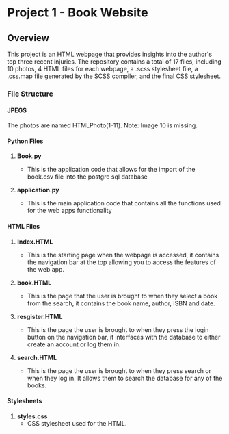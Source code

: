 # Project 1 - Book Website 

## Overview

This project is an HTML webpage that provides insights into the author's top three recent injuries. The repository contains a total of 17 files, including 10 photos, 4 HTML files for each webpage, a .scss stylesheet file, a .css.map file generated by the SCSS compiler, and the final CSS stylesheet.

### File Structure

#### JPEGS

The photos are named HTMLPhoto(1-11). Note: Image 10 is missing.

#### Python Files 

1. **Book.py**
   - This is the application code that allows for the import of the book.csv file into the postgre sql database
   
1. **application.py**
   - This is the main application code that contains all the functions used for the web apps functionality

#### HTML Files

1. **Index.HTML**
   - This is the starting page when the webpage is accessed, it contains the navigation bar at the top allowing you to access the features of the web app.

2. **book.HTML**
   - This is the page that the user is brought to when they select a book from the search, it contains the book name, author, ISBN and date.

3. **resgister.HTML**
   - This is the page the user is brought to when they press the login button on the navigation bar, it interfaces with the database to either create an account or log them in.

4. **search.HTML**
   - This is the page the user is brought to when they press search or when they log in. It allows them to search the database for any of the books.

#### Stylesheets

1. **styles.css**
   - CSS stylesheet used for the HTML.
